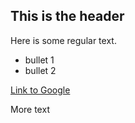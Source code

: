 ## This is the header

Here is some regular text. 

* bullet 1
* bullet 2

[Link to Google](http://www.google.com)

More text